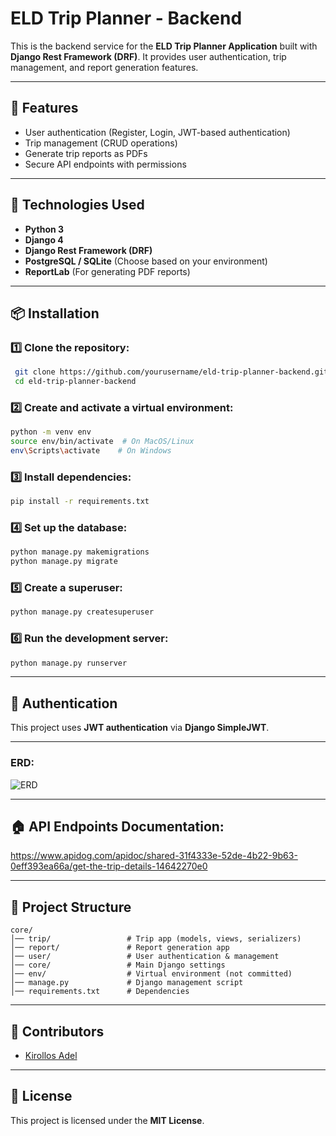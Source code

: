 # ELD Trip Planner - Backend

This is the backend service for the **ELD Trip Planner Application** built with **Django Rest Framework (DRF)**. It provides user authentication, trip management, and report generation features.

---

## 🚀 Features
- User authentication (Register, Login, JWT-based authentication)
- Trip management (CRUD operations)
- Generate trip reports as PDFs
- Secure API endpoints with permissions

---

## 📌 Technologies Used
- **Python 3**
- **Django 4**
- **Django Rest Framework (DRF)**
- **PostgreSQL / SQLite** (Choose based on your environment)
- **ReportLab** (For generating PDF reports)

---

## 📦 Installation

### 1️⃣ Clone the repository:
```bash
 git clone https://github.com/yourusername/eld-trip-planner-backend.git
 cd eld-trip-planner-backend
```

### 2️⃣ Create and activate a virtual environment:
```bash
python -m venv env
source env/bin/activate  # On MacOS/Linux
env\Scripts\activate    # On Windows
```

### 3️⃣ Install dependencies:
```bash
pip install -r requirements.txt
```

### 4️⃣ Set up the database:
```bash
python manage.py makemigrations
python manage.py migrate
```

### 5️⃣ Create a superuser:
```bash
python manage.py createsuperuser
```

### 6️⃣ Run the development server:
```bash
python manage.py runserver
```

---

## 🔑 Authentication

This project uses **JWT authentication** via **Django SimpleJWT**.

---

### ERD:
![ERD](https://github.com/user-attachments/assets/b3723251-7cb1-4275-a90a-35c10d9e4b37)



---

## 🏠 API Endpoints Documentation:
https://www.apidog.com/apidoc/shared-31f4333e-52de-4b22-9b63-0eff393ea66a/get-the-trip-details-14642270e0


---

## 📂 Project Structure
```
core/
│── trip/                 # Trip app (models, views, serializers)
│── report/               # Report generation app
│── user/                 # User authentication & management
│── core/                 # Main Django settings
│── env/                  # Virtual environment (not committed)
│── manage.py             # Django management script
│── requirements.txt      # Dependencies
```

---


## 👥 Contributors
- [Kirollos Adel](https://github.com/kiro0oz)

---

## 📄 License
This project is licensed under the **MIT License**.

